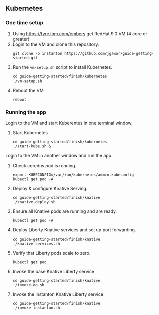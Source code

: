 ## Kubernetes

### One time setup

1. Using https://fyre.ibm.com/embers get RedHat 9.0 VM (4 core or greater)
1. Login to the VM and clone this repository.
   ```
   git clone -b instanton https://github.com/jgawor/guide-getting-started.git
   ```
1. Run the `vm-setup.sh` script to install Kubernetes.
   ```
   cd guide-getting-started/finish/kubernetes
   ./vm-setup.sh
   ```
1. Reboot the VM
   ```
   reboot
   ```

### Running the app

Login to the VM and start Kuberentes in one terminal window.

1. Start Kubernetes
   ```
   cd guide-getting-started/finish/kubernetes
   ./start-kube.sh &
   ```

Login to the VM in another window and run the app.

1. Check coredns pod is running.
   ```
   export KUBECONFIG=/var/run/kubernetes/admin.kubeconfig
   kubectl get pod -A
   ```
1. Deploy & configure Knative Serving.
   ```
   cd guide-getting-started/finish/knative
   ./knative-deploy.sh
   ```
1. Ensure all Knative pods are running and are ready.
   ```
   kubectl get pod -A
   ```
1. Deploy Liberty Knative services and set up port forwarding.
   ```
   cd guide-getting-started/finish/knative
   ./knative-services.sh
   ```
1. Verify that Liberty pods scale to zero.
   ```
   kubectl get pod
   ```
1. Invoke the base Knative Liberty service
   ```
   cd guide-getting-started/finish/knative
   ./invoke-og.sh
   ```
1. Invoke the instanton Knative Liberty service
   ```
   cd guide-getting-started/finish/knative
   ./invoke-instanton.sh
   ```
